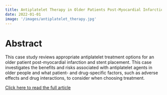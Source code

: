 ```yaml
---
title: Antiplatelet Therapy in Older Patients Post-Myocardial Infarction 
date: 2022-01-01 
image: '/images/antiplatelet_therapy.jpg'
---
```


# Abstract 
This case study reviews appropriate antiplatelet treatment options for an older patient post-myocardial infarction and stent placement. This case investigates the benefits and risks associated with antiplatelet agents in older people and what patient- and drug-specific factors, such as adverse effects and drug interactions, to consider when choosing treatment.

<a href="https://www.ingentaconnect.com/content/ascp/tscp/2022/00000037/00000001/art00005;jsessionid=2thv82u3bisq3.x-ic-live-03" target="_blank">Click here to read the full article</a>